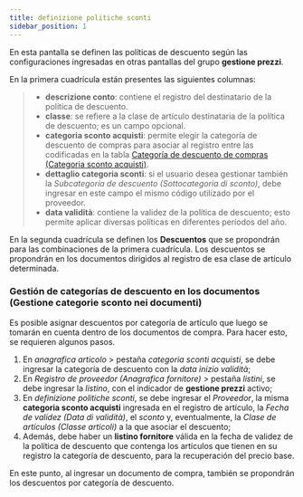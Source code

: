 ```yaml
---
title: definizione politiche sconti
sidebar_position: 1
---
```


En esta pantalla se definen las políticas de descuento según las configuraciones ingresadas en otras pantallas del grupo **gestione prezzi**.

En la primera cuadrícula están presentes las siguientes columnas:

>- **descrizione conto**: contiene el registro del destinatario de la política de descuento.  
>- **classe**: se refiere a la clase de artículo destinataria de la política de descuento; es un campo opcional.  
>- **categoria sconto acquisti**: permite elegir la categoría de descuento de compras para asociar al registro entre las codificadas en la tabla [Categoría de descuento de compras (Categoria sconto acquisti)](/docs/configurations/tables/purchase/category-discounts-price-management/).  
>- **dettaglio categoria sconti**: si el usuario desea gestionar también la *Subcategoría de descuento (Sottocategoria di sconto)*, debe ingresar en este campo el mismo código utilizado por el proveedor.  
>- **data validità**: contiene la validez de la política de descuento; esto permite aplicar diversas políticas en diferentes períodos del año.

En la segunda cuadrícula se definen los **Descuentos** que se propondrán para las combinaciones de la primera cuadrícula. Los descuentos se propondrán en los documentos dirigidos al registro de esa clase de artículo determinada.

### Gestión de categorías de descuento en los documentos (Gestione categorie sconto nei documenti)

Es posible asignar descuentos por categoría de artículo que luego se tomarán en cuenta dentro de los documentos de compra. Para hacer esto, se requieren algunos pasos.

1. En *anagrafica articolo* > pestaña *categoria sconti acquisti*, se debe ingresar la categoría de descuento con la *data inizio validità*;  
2. En *Registro de proveedor (Anagrafica fornitore)* > pestaña *listini*, se debe ingresar la *listino*, con el indicador de **gestione prezzi** activo;  
3. En *definizione politiche sconti*, se debe ingresar el *Proveedor*, la misma **categoria sconto acquisti** ingresada en el registro de artículo, la *Fecha de validez (Data di validità)*, el *sconto* y, eventualmente, la *Clase de artículos (Classe articoli)* a la que asociar el descuento;  
4. Además, debe haber un **listino fornitore** válida en la fecha de validez de la política de descuento que contenga los artículos que tienen en su registro la categoría de descuento, para la recuperación del precio base.

En este punto, al ingresar un documento de compra, también se propondrán los descuentos por categoría de descuento.